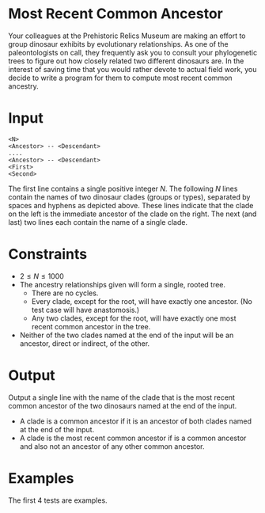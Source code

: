 # Most Recent Common Ancestor
Your colleagues at the Prehistoric Relics Museum are making an effort to group dinosaur exhibits by evolutionary relationships. As one of the paleontologists on call, they frequently ask you to consult your phylogenetic trees to figure out how closely related two different dinosaurs are. In the interest of saving time that you would rather devote to actual field work, you decide to write a program for them to compute most recent common ancestry.

# Input
```
<N>
<Ancestor> -- <Descendant>
....
<Ancestor> -- <Descendant>
<First>
<Second>
```

The first line contains a single positive integer $N$. The following $N$ lines contain the names of two dinosaur clades (groups or types), separated by spaces and hyphens as depicted above. These lines indicate that the clade on the left is the immediate ancestor of the clade on the right. The next (and last) two lines each contain the name of a single
clade.

# Constraints
- $2 \leq N \leq 1000$
- The ancestry relationships given will form a single, rooted tree.
  - There are no cycles.
  - Every clade, except for the root, will have exactly one ancestor. (No test case will have anastomosis.)
  - Any two clades, except for the root, will have exactly one most recent common ancestor in the tree.
- Neither of the two clades named at the end of the input will be an ancestor, direct or indirect, of the other.

# Output
Output a single line with the name of the clade that is the most recent common ancestor of the two dinosaurs named at the end of the input.

- A clade is a common ancestor if it is an ancestor of both clades named at the end of the input.
- A clade is the most recent common ancestor if is a common ancestor and also not an ancestor of any other common ancestor.

# Examples
The first 4 tests are examples.
